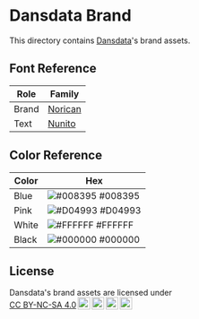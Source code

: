 # Dansdata Brand

This directory contains [Dansdata](https://dansdata.se)'s brand assets.

## Font Reference

| Role  | Family                                               |
| ----- | ---------------------------------------------------- |
| Brand | [Norican](https://fonts.google.com/specimen/Norican) |
| Text  | [Nunito](https://fonts.google.com/specimen/Nunito)   |

## Color Reference

| Color | Hex                                                              |
| ----- | ---------------------------------------------------------------- |
| Blue  | ![#008395](https://via.placeholder.com/10/008395?text=+) #008395 |
| Pink  | ![#D04993](https://via.placeholder.com/10/D04993?text=+) #D04993 |
| White | ![#FFFFFF](https://via.placeholder.com/10/FFFFFF?text=+) #FFFFFF |
| Black | ![#000000](https://via.placeholder.com/10/000000?text=+) #000000 |

## License

<p xmlns:cc="http://creativecommons.org/ns#" ><span property="cc:attributionName">Dansdata</span>'s brand assets are licensed under <a href="https://creativecommons.org/licenses/by-nc-sa/4.0/?ref=chooser-v1" target="_blank" rel="license noopener noreferrer" style="display:inline-block;">CC BY-NC-SA 4.0<img style="height:22px!important;margin-left:3px;vertical-align:text-bottom;" src="https://mirrors.creativecommons.org/presskit/icons/cc.svg?ref=chooser-v1" alt=""><img style="height:22px!important;margin-left:3px;vertical-align:text-bottom;" src="https://mirrors.creativecommons.org/presskit/icons/by.svg?ref=chooser-v1" alt=""><img style="height:22px!important;margin-left:3px;vertical-align:text-bottom;" src="https://mirrors.creativecommons.org/presskit/icons/nc.svg?ref=chooser-v1" alt=""><img style="height:22px!important;margin-left:3px;vertical-align:text-bottom;" src="https://mirrors.creativecommons.org/presskit/icons/sa.svg?ref=chooser-v1" alt=""></a></p>
